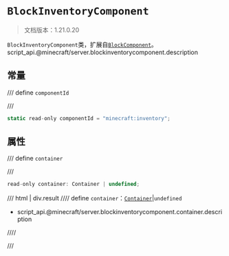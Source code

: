 # `BlockInventoryComponent`

> 文档版本：1.21.0.20

`BlockInventoryComponent`类，扩展自[`BlockComponent`](./blockcomponent.md)。script_api.@minecraft/server.blockinventorycomponent.description

## 常量

/// define
`componentId`


///

```js
static read-only componentId = "minecraft:inventory";
```


## 属性

/// define
`container`


///

```js
read-only container: Container | undefined;
```

/// html | div.result
//// define
`container`：[`Container`](./container.md)|`undefined`

- script_api.@minecraft/server.blockinventorycomponent.container.description


////

///

